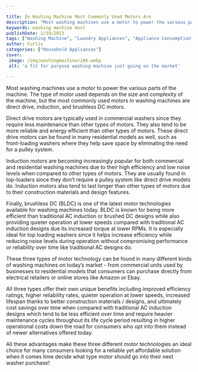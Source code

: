 ```yaml
---

title: In Washing Machine Most Commonly Used Motors Are
description: "Most washing machines use a motor to power the various parts of the machine. The type of motor used depends on the size and comple...continue on"
keywords: washing machine most
publishDate: 1/19/2023
tags: ["Washing Machine", "Laundry Appliances", "Appliance Consumption", "Clean Appliance", "Appliance Guide"]
author: Curtis
categories: ["Household Appliances"]
cover: 
 image: /img/washingmachine/106.webp
 alt: 'a fit for purpose washing machine just going on the market'

---
```


Most washing machines use a motor to power the various parts of the machine. The type of motor used depends on the size and complexity of the machine, but the most commonly used motors in washing machines are direct drive, induction, and brushless DC motors. 

Direct drive motors are typically used in commercial washers since they require less maintenance than other types of motors. They also tend to be more reliable and energy efficient than other types of motors. These direct drive motors can be found in many residential models as well, such as front-loading washers where they help save space by eliminating the need for a pulley system. 

Induction motors are becoming increasingly popular for both commercial and residential washing machines due to their high efficiency and low noise levels when compared to other types of motors. They are usually found in top-loaders since they don’t require a pulley system like direct drive models do. Induction motors also tend to last longer than other types of motors due to their construction materials and design features. 

Finally, brushless DC (BLDC) is one of the latest motor technologies available for washing machines today. BLDC is known for being more efficient than traditional AC induction or brushed DC designs while also providing quieter operation at lower speeds compared with traditional AC induction designs due its increased torque at lower RPMs. It is especially ideal for top loading washers since it helps increase efficiency while reducing noise levels during operation without compromising performance or reliability over time like traditional AC designs do. 

These three types of motor technology can be found in many different kinds of washing machines on today’s market - from commercial units used by businesses to residential models that consumers can purchase directly from electrical retailers or online stores like Amazon or Ebay. 

All three types offer their own unique benefits including improved efficiency ratings, higher reliability rates, quieter operation at lower speeds, increased lifespan thanks to better construction materials / designs, and ultimately cost savings over time when compared with traditional AC induction designs which tend to be less efficient over time and require heavier maintenance cycles throughout its life cycle period resulting in higher operational costs down the road for consumers who opt into them instead of newer alternatives offered today.

All these advantages make these three different motor technologies an ideal choice for many consumers looking for a reliable yet affordable solution when it comes time decide what type motor should go into their next washer purchase!
